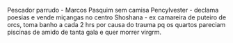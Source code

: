 Pescador parrudo - Marcos Pasquim sem camisa
Pencylvester - declama poesias e vende miçangas no centro
Shoshana - ex camareira de puteiro de orcs, toma banho a cada 2 hrs por causa do trauma pq os quartos pareciam piscinas de amido de tanta gala e quer morrer virgrm.
